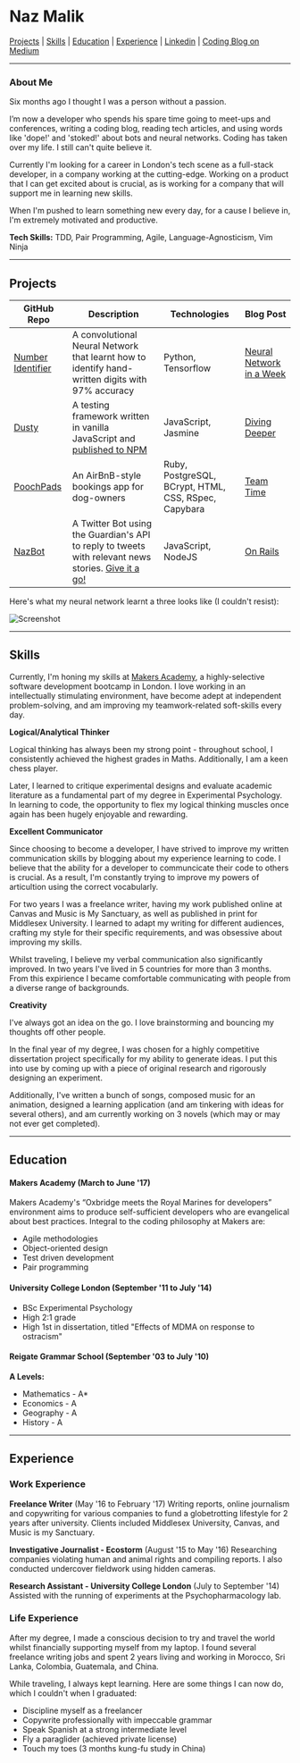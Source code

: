 # Naz Malik

[Projects](#projects) | [Skills](#skills) | [Education](#education) | [Experience](#experience) | [Linkedin](https://www.linkedin.com/in/naz-malik-72401199/) | [Coding Blog on Medium](http://www.medium.com/@nazwhale)
***

### About Me

Six months ago I thought I was a person without a passion.

I’m now a developer who spends his spare time going to meet-ups and conferences, writing a coding blog, reading tech articles,  and using words like 'dope!' and 'stoked!' about bots and neural networks. Coding has taken over my life. I still can't quite believe it.

Currently I'm looking for a career in London's tech scene as a full-stack developer, in a company working at the cutting-edge. Working on a product that I can get excited about is crucial, as is working for a company that will support me in learning new skills.

When I'm pushed to learn something new every day, for a cause I believe in, I'm extremely motivated and productive.

**Tech Skills:** TDD, Pair Programming, Agile, Language-Agnosticism, Vim Ninja
***

## <a name="projects">Projects</a>

|     GitHub Repo  |  Description  | Technologies | Blog Post |
|--------------|---------------|--------------|------------|
|  [Number Identifier](https://github.com/nazwhale/playing-with-tensorflow)   |  A convolutional Neural Network that learnt how to identify hand-written digits with 97% accuracy           | Python, Tensorflow          | [Neural Network in a Week](https://medium.com/@nazwhale/neural-network-in-a-week-3ef84175191b) |
|   [Dusty](https://github.com/nazwhale/dusty)     |  A testing framework written in vanilla JavaScript and [published to NPM](https://www.npmjs.com/package/dusty-testing) |       JavaScript, Jasmine         | [Diving Deeper](https://medium.com/@nazwhale/diving-deeper-a6e519c21ab) |
|   [PoochPads](https://github.com/kittysquee/poochpads)     |  An AirBnB-style bookings app for dog-owners |   Ruby, PostgreSQL, BCrypt, HTML, CSS, RSpec, Capybara         | [Team Time](https://medium.com/codewhale/team-time-6fa9a64d8282) |
|   [NazBot](https://github.com/nazwhale/nazbot)     |  A Twitter Bot using the Guardian's API to reply to tweets with relevant news stories. [Give it a go!](https://twitter.com/thenazbot/with_replies) |   JavaScript, NodeJS  | [On Rails](https://medium.com/codewhale/on-rails-9346ab7a56b9) |

Here's what my neural network learnt a three looks like (I couldn't resist):

![Screenshot](http://i.imgur.com/6IHY1yF.png)

***
## <a name="skills">Skills</a>

Currently, I'm honing my skills at [Makers Academy](http://www.makersacademy.com/), a highly-selective software development bootcamp in London. I love working in an intellectually stimulating environment, have become adept at independent problem-solving, and am improving my teamwork-related soft-skills every day.

**Logical/Analytical Thinker**

Logical thinking has always been my strong point - throughout school, I consistently achieved the highest grades in Maths. Additionally, I am a keen chess player.

Later, I learned to critique experimental designs and evaluate academic literature as a fundamental part of my degree in Experimental Psychology. In learning to code, the opportunity to flex my logical thinking muscles once again has been hugely enjoyable and rewarding.

**Excellent Communicator**

Since choosing to become a developer, I have strived to improve my written communication skills by blogging about my experience learning to code. I believe that the ability for a developer to communcicate their code to others is crucial. As a result, I'm constantly trying to improve my powers of articultion using the correct vocabularly.

For two years I was a freelance writer, having my work published online at Canvas and Music is My Sanctuary, as well as published in print for Middlesex University. I learned to adapt my writing for different audiences, crafting my style for their specific requirements, and was obsessive about improving my skills.

Whilst traveling, I believe my verbal communication also significantly improved. In two years I've lived in 5 countries for more than 3 months. From this expirience I became comfortable communicating with people from a diverse range of backgrounds.

**Creativity**

I've always got an idea on the go. I love brainstorming and bouncing my thoughts off other people.

In the final year of my degree, I was chosen for a highly competitive dissertation project specifically for my ability to generate ideas. I put this into use by coming up with a piece of original research and rigorously designing an experiment.

Additionally, I've written a bunch of songs, composed music for an animation, designed a learning application (and am tinkering with ideas for several others), and am currently working on 3 novels (which may or may not ever get completed).

***

## <a name="education">Education</a>

#### Makers Academy (March to June '17)

Makers Academy's “Oxbridge meets the Royal Marines for developers” environment aims to produce self-sufficient developers who are evangelical about best practices. Integral to the coding philosophy at Makers are:

- Agile methodologies
- Object-oriented design
- Test driven development
- Pair programming

#### University College London (September '11 to July '14)

- BSc Experimental Psychology
- High 2:1 grade
- High 1st in dissertation, titled "Effects of MDMA on response to ostracism"

#### Reigate Grammar School (September '03 to July '10)

**A Levels:**

- Mathematics - A*
- Economics - A
- Geography - A
- History - A

***

## <a name="experience">Experience</a>

### Work Experience

**Freelance Writer** (May '16 to February '17)
Writing reports, online journalism and copywriting for various companies to fund a globetrotting lifestyle for 2 years after university. Clients included Middlesex University, Canvas, and Music is my Sanctuary.

**Investigative Journalist - Ecostorm** (August '15 to May '16)
Researching companies violating human and animal rights and compiling reports. I also conducted undercover fieldwork using hidden cameras.

**Research Assistant - University College London** (July to September '14)
Assisted with the running of experiments at the Psychopharmacology lab.

### Life Experience

After my degree, I made a conscious decision to try and travel the world whilst financially supporting myself from my laptop. I found several freelance writing jobs and spent 2 years living and working in Morocco, Sri Lanka, Colombia, Guatemala, and China.

While traveling, I always kept learning.
Here are some things I can now do, which I couldn't when I graduated:

- Discipline myself as a freelancer
- Copywrite professionally with impeccable grammar
- Speak Spanish at a strong intermediate level
- Fly a paraglider (achieved private license)
- Touch my toes (3 months kung-fu study in China)
